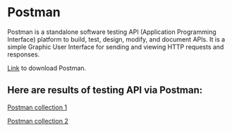 # Postman

Postman is a standalone software testing API (Application Programming Interface) platform to build, test, design, modify, and document APIs. It is a simple Graphic User Interface for sending and viewing HTTP requests and responses.

<a href="https://www.postman.com/downloads/" target="_blank">Link</a> to download Postman.

## Here are results of testing API via Postman:

<a href="https://github.com/DariaMartinovskaya/Postman/blob/main/Postman_HW1.postman_collection.json">Postman collection 1</a>

<a href="https://github.com/DariaMartinovskaya/Postman/blob/main/Postman_HW2.postman_collection.json">Postman collection 2</a> 
